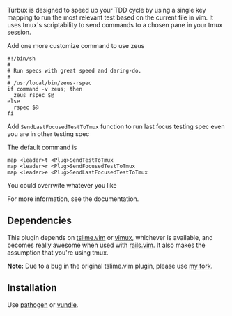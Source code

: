 Turbux is designed to speed up your TDD cycle by using a single key
mapping to run the most relevant test based on the current file in vim.
It uses tmux's scriptability to send commands to a chosen pane in your
tmux session.

Add one more customize command to use zeus

    #!/bin/sh
    #
    # Run specs with great speed and daring-do.
    #
    # /usr/local/bin/zeus-rspec
    if command -v zeus; then
      zeus rspec $@
    else
      rspec $@
    fi

 Add ```SendLastFocusedTestToTmux``` function to run last focus testing spec even you are in other testing spec

 The default command is

    map <leader>t <Plug>SendTestToTmux
    map <leader>r <Plug>SendFocusedTestToTmux
    map <leader>e <Plug>SendLastFocusedTestToTmux

 You could overrwite whatever you like

For more information, see the documentation.


Dependencies
------------

This plugin depends on [tslime.vim][1] or [vimux][2], whichever is available,
and becomes really awesome when used with [rails.vim][3]. It also makes the
assumption that you're using tmux.

**Note:** Due to a bug in the original tslime.vim plugin, please use 
[my fork][4].


Installation
------------

Use [pathogen][5] or [vundle][6].

[1]: https://github.com/jgdavey/tslime.vim
[2]: https://github.com/benmills/vimux
[3]: https://github.com/tpope/vim-rails
[4]: https://github.com/jgdavey/tslime.vim
[5]: https://github.com/tpope/vim-pathogen
[6]: https://github.com/gmarik/vundle

